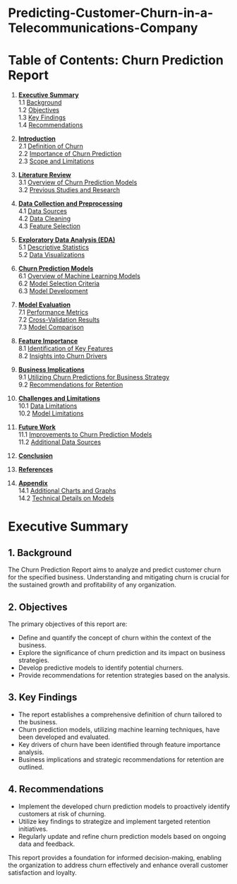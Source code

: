 # Predicting-Customer-Churn-in-a-Telecommunications-Company
# Table of Contents: Churn Prediction Report

1. [**Executive Summary**](#10-executive-summary)<br>
   1.1 [Background](#11-background)  
   1.2 [Objectives](#12-objectives)  
   1.3 [Key Findings](#13-key-findings)  
   1.4 [Recommendations](#14-recommendations)  

2. [**Introduction**](#2-introduction)<br>
   2.1 [Definition of Churn](#21-definition-of-churn)  
   2.2 [Importance of Churn Prediction](#22-importance-of-churn-prediction)  
   2.3 [Scope and Limitations](#23-scope-and-limitations)  

3. [**Literature Review**](#3-literature-review)<br>
   3.1 [Overview of Churn Prediction Models](#31-overview-of-churn-prediction-models)  
   3.2 [Previous Studies and Research](#32-previous-studies-and-research)  

4. [**Data Collection and Preprocessing**](#4-data-collection-and-preprocessing)<br>
   4.1 [Data Sources](#41-data-sources)  
   4.2 [Data Cleaning](#42-data-cleaning)  
   4.3 [Feature Selection](#43-feature-selection)  

5. [**Exploratory Data Analysis (EDA)**](#5-exploratory-data-analysis-eda)<br>
   5.1 [Descriptive Statistics](#51-descriptive-statistics)  
   5.2 [Data Visualizations](#52-data-visualizations)  

6. [**Churn Prediction Models**](#6-churn-prediction-models)<br>
   6.1 [Overview of Machine Learning Models](#61-overview-of-machine-learning-models)  
   6.2 [Model Selection Criteria](#62-model-selection-criteria)  
   6.3 [Model Development](#63-model-development)  

7. [**Model Evaluation**](#7-model-evaluation)<br>
   7.1 [Performance Metrics](#71-performance-metrics)  
   7.2 [Cross-Validation Results](#72-cross-validation-results)  
   7.3 [Model Comparison](#73-model-comparison)  

8. [**Feature Importance**](#8-feature-importance)<br>
   8.1 [Identification of Key Features](#81-identification-of-key-features)  
   8.2 [Insights into Churn Drivers](#82-insights-into-churn-drivers)  

9. [**Business Implications**](#9-business-implications)<br>
   9.1 [Utilizing Churn Predictions for Business Strategy](#91-utilizing-churn-predictions-for-business-strategy)  
   9.2 [Recommendations for Retention](#92-recommendations-for-retention)  

10. [**Challenges and Limitations**](#10-challenges-and-limitations)<br>
    10.1 [Data Limitations](#101-data-limitations)  
    10.2 [Model Limitations](#102-model-limitations)  

11. [**Future Work**](#11-future-work)<br>
    11.1 [Improvements to Churn Prediction Models](#111-improvements-to-churn-prediction-models)  
    11.2 [Additional Data Sources](#112-additional-data-sources)  

12. [**Conclusion**](#12-conclusion)<br>

13. [**References**](#13-references)<br>

14. [**Appendix**](#14-appendix)<br>
    14.1 [Additional Charts and Graphs](#141-additional-charts-and-graphs)  
    14.2 [Technical Details on Models](#142-technical-details-on-models)  

# Executive Summary

## 1. Background
The Churn Prediction Report aims to analyze and predict customer churn for the specified business. Understanding and mitigating churn is crucial for the sustained growth and profitability of any organization.

## 2. Objectives
The primary objectives of this report are:
- Define and quantify the concept of churn within the context of the business.
- Explore the significance of churn prediction and its impact on business strategies.
- Develop predictive models to identify potential churners.
- Provide recommendations for retention strategies based on the analysis.

## 3. Key Findings
- The report establishes a comprehensive definition of churn tailored to the business.
- Churn prediction models, utilizing machine learning techniques, have been developed and evaluated.
- Key drivers of churn have been identified through feature importance analysis.
- Business implications and strategic recommendations for retention are outlined.

## 4. Recommendations
- Implement the developed churn prediction models to proactively identify customers at risk of churning.
- Utilize key findings to strategize and implement targeted retention initiatives.
- Regularly update and refine churn prediction models based on ongoing data and feedback.

This report provides a foundation for informed decision-making, enabling the organization to address churn effectively and enhance overall customer satisfaction and loyalty.
